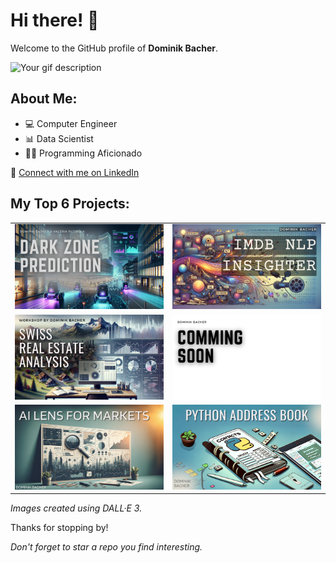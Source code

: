 # Hi there! :raised_hands:

Welcome to the GitHub profile of **Dominik Bacher**.

![Your gif description](path_to_your_gif.gif)

## About Me:
- :computer: Computer Engineer
- :bar_chart: Data Scientist
- :man_technologist: Programming Aficionado

🔗 [Connect with me on LinkedIn](https://www.linkedin.com/in/your-linkedin-username/)

## My Top 6 Projects:

<table cellspacing="0" cellpadding="0" border="0">
  <tr>
    <td><a href="https://github.com/dominik117/cortexia_darkzones_prediction", target="_blank"><img src="images/cortexia_darkzones_prediction/main.png" alt="Cortexia Darkzones P
    rediction"></a></td>
    <td><a href="https://github.com/dominik117/IMDb_NLP_Insighter", target="_blank"><img src="images/IMDb_NLP_Insighter/main.png" alt="IMDb NLP Insighter"></a></td>
  </tr>
  <tr>
    <td><a href="https://github.com/dominik117/swiss-real-estate-analysis", target="_blank"><img src="images/swiss-real-estate-analysis/main.png" alt="Swiss Real Estate Analysis"></a></td>
    <td><a href="https://github.com/dominik117/", target="_blank"><img src="images/main.png" alt="Project 4"></a></td>
  </tr>
  <tr>
    <td><a href="https://github.com/dominik117/ai-lens-for-markets", target="_blank"><img src="images/ai-lens-for-markets/main.png" alt="AI Lens For Markets"></a></td>
    <td><a href="https://github.com/dominik117/python_address_book", target="_blank"><img src="images/python_address_book/main.png" alt="Python Address Book"></a></td>
  </tr>
</table>

_Images created using DALL·E 3._


Thanks for stopping by!

_Don't forget to star a repo you find interesting._

